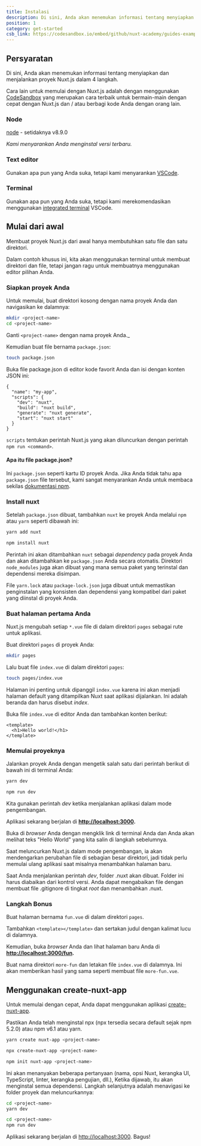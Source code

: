 ```yaml
---
title: Instalasi
description: Di sini, Anda akan menemukan informasi tentang menyiapkan dan menjalankan proyek Nuxt.js dalam 4 langkah.
position: 1
category: get-started
csb_link: https://codesandbox.io/embed/github/nuxt-academy/guides-examples/tree/master/01_get_started/01_installation?fontsize=14&hidenavigation=1&theme=dark
---
```


## Persyaratan

Di sini, Anda akan menemukan informasi tentang menyiapkan dan menjalankan proyek Nuxt.js dalam 4 langkah.

<base-alert type="info">

Cara lain untuk memulai dengan Nuxt.js adalah dengan menggunakan [CodeSandbox](https://template.nuxtjs.org) yang merupakan cara terbaik untuk bermain-main dengan cepat dengan Nuxt.js dan / atau berbagi kode Anda dengan orang lain.

</base-alert>

### Node

[node](https://nodejs.org/en/download/) - setidaknya v8.9.0

_Kami menyarankan Anda menginstal versi terbaru._

### Text editor

Gunakan apa pun yang Anda suka, tetapi kami menyarankan [VSCode](https://code.visualstudio.com/).

### Terminal

Gunakan apa pun yang Anda suka, tetapi kami merekomendasikan menggunakan [integrated terminal](https://code.visualstudio.com/docs/editor/integrated-terminal) VSCode.

## Mulai dari awal

Membuat proyek Nuxt.js dari awal hanya membutuhkan satu file dan satu direktori.

Dalam contoh khusus ini, kita akan menggunakan terminal untuk membuat direktori dan file, tetapi jangan ragu untuk membuatnya menggunakan editor pilihan Anda.

### Siapkan proyek Anda

Untuk memulai, buat direktori kosong dengan nama proyek Anda dan navigasikan ke dalamnya:

```bash
mkdir <project-name>
cd <project-name>
```

Ganti `<project-name>` dengan nama proyek Anda.\_

Kemudian buat file bernama `package.json`:

```bash
touch package.json
```

Buka file package.json di editor kode favorit Anda dan isi dengan konten JSON ini:

```json{}[package.json]
{
  "name": "my-app",
  "scripts": {
    "dev": "nuxt",
    "build": "nuxt build",
    "generate": "nuxt generate",
    "start": "nuxt start"
  }
}
```

`scripts` tentukan perintah Nuxt.js yang akan diluncurkan dengan perintah `npm run <command>`.

#### **Apa itu file package.json?**

Ini `package.json` seperti kartu ID proyek Anda. Jika Anda tidak tahu apa `package.json` file tersebut, kami sangat menyarankan Anda untuk membaca sekilas [dokumentasi npm](https://docs.npmjs.com/creating-a-package-json-file).

### Install nuxt

Setelah `package.json` dibuat, tambahkan `nuxt` ke proyek Anda melalui `npm` atau `yarn` seperti dibawah ini:

<code-group>
  <code-block label="Yarn" active>

```bash
yarn add nuxt
```

  </code-block>
  <code-block label="npm">

```bash
npm install nuxt
```

  </code-block>
</code-group>

Perintah ini akan ditambahkan `nuxt` sebagai _dependency_ pada proyek Anda dan akan ditambahkan ke `package.json` Anda secara otomatis. Direktori `node_modules` juga akan dibuat yang mana semua paket yang terinstal dan dependensi mereka disimpan.

<base-alert type="info">

File `yarn.lock` atau `package-lock.json` juga dibuat untuk memastikan penginstalan yang konsisten dan dependensi yang kompatibel dari paket yang diinstal di proyek Anda.

</base-alert>

### Buat halaman pertama Anda

Nuxt.js mengubah setiap `*.vue` file di dalam direktori `pages` sebagai rute untuk aplikasi.

Buat direktori `pages` di proyek Anda:

```bash
mkdir pages
```

Lalu buat file `index.vue` di dalam direktori `pages`:

```bash
touch pages/index.vue
```

Halaman ini penting untuk dipanggil `index.vue` karena ini akan menjadi halaman default yang ditampilkan Nuxt saat aplikasi dijalankan. Ini adalah beranda dan harus disebut _index_.

Buka file `index.vue` di editor Anda dan tambahkan konten berikut:

```html{}[pages/index.vue]
<template>
  <h1>Hello world!</h1>
</template>
```

### Memulai proyeknya

Jalankan proyek Anda dengan mengetik salah satu dari perintah berikut di bawah ini di terminal Anda:

<code-group>
  <code-block label="Yarn" active>

```bash
yarn dev
```

  </code-block>
  <code-block label="npm">

```bash
npm run dev
```

  </code-block>
</code-group>

<base-alert type="info">

Kita gunakan perintah _dev_ ketika menjalankan aplikasi dalam mode pengembangan.

</base-alert>

Aplikasi sekarang berjalan di **[http://localhost:3000](http://localhost:3000/).**

Buka di _browser_ Anda dengan mengklik link di terminal Anda dan Anda akan melihat teks "Hello World" yang kita salin di langkah sebelumnya.

<base-alert type="info">

Saat meluncurkan Nuxt.js dalam mode pengembangan, ia akan mendengarkan perubahan file di sebagian besar direktori, jadi tidak perlu memulai ulang aplikasi saat misalnya menambahkan halaman baru.

</base-alert>

<base-alert type="warning">

Saat Anda menjalankan perintah _dev_, folder .nuxt akan dibuat. Folder ini harus
diabaikan dari kontrol versi. Anda dapat mengabaikan file dengan membuat file .gitignore di tingkat _root_ dan menambahkan .nuxt.

</base-alert>

### Langkah Bonus

Buat halaman bernama `fun.vue` di dalam direktori `pages`.

Tambahkan `<template></template>` dan sertakan judul dengan kalimat lucu di dalamnya.

Kemudian, buka _browser_ Anda dan lihat halaman baru Anda di **[http://localhost:3000/fun](http://localhost:3000/fun).**

<base-alert type="info">

Buat nama direktori `more-fun` dan letakan file `index.vue` di dalamnya. Ini akan memberikan hasil yang sama seperti membuat file `more-fun.vue`.

</base-alert>

<app-modal>
  <code-sandbox  :src="csb_link"></code-sandbox>
</app-modal>

## Menggunakan create-nuxt-app

Untuk memulai dengan cepat, Anda dapat menggunakan aplikasi [create-nuxt-app](https://github.com/nuxt/create-nuxt-app).

Pastikan Anda telah menginstal npx (npx tersedia secara default sejak npm 5.2.0) atau npm v6.1 atau yarn.

<code-group>
  <code-block label="Yarn" active>

```bash
yarn create nuxt-app <project-name>
```

  </code-block>
  <code-block label="npx">

```bash
npx create-nuxt-app <project-name>
```

  </code-block>
    <code-block label="npm">

```bash
npm init nuxt-app <project-name>
```

  </code-block>

</code-group>

Ini akan menanyakan beberapa pertanyaan (nama, opsi Nuxt, kerangka UI, TypeScript, linter, kerangka pengujian, dll.), Ketika dijawab, itu akan menginstal semua dependensi. Langkah selanjutnya adalah menavigasi ke folder proyek dan meluncurkannya:

<code-group>
  <code-block label="Yarn" active>

```bash
cd <project-name>
yarn dev
```

  </code-block>
  <code-block label="npm">

```bash
cd <project-name>
npm run dev
```

  </code-block>
</code-group>

Aplikasi sekarang berjalan di [http://localhost:3000](http://localhost:3000). Bagus!

